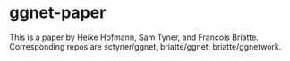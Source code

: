 # ggnet-paper

This is a paper by Heike Hofmann, Sam Tyner, and Francois Briatte. Corresponding repos are sctyner/ggnet, briatte/ggnet, briatte/ggnetwork.
